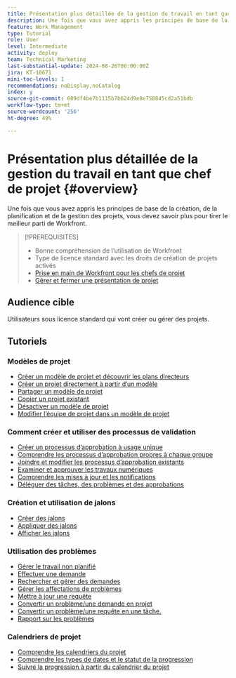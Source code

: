 ```yaml
---
title: Présentation plus détaillée de la gestion du travail en tant que chef de projet
description: Une fois que vous avez appris les principes de base de la création, de la planification et de la gestion des projets, vous devez savoir plus pour tirer le meilleur parti de Workfront.
feature: Work Management
type: Tutorial
role: User
level: Intermediate
activity: deploy
team: Technical Marketing
last-substantial-update: 2024-08-26T00:00:00Z
jira: KT-10671
mini-toc-levels: 1
recommendations: noDisplay,noCatalog
index: y
source-git-commit: 609df4be7b1115b7b624d9e8e758845cd2a51bdb
workflow-type: tm+mt
source-wordcount: '256'
ht-degree: 49%

---
```



# Présentation plus détaillée de la gestion du travail en tant que chef de projet {#overview}

Une fois que vous avez appris les principes de base de la création, de la planification et de la gestion des projets, vous devez savoir plus pour tirer le meilleur parti de Workfront.

>[!PREREQUISITES]
>
>* Bonne compréhension de l’utilisation de Workfront
>* Type de licence standard avec les droits de création de projets activés
>* [Prise en main de Workfront pour les chefs de projet ](https://experienceleague.adobe.com/?recommended=Workfront-U-1-2022.1.planners)
>* [Gérer et fermer une présentation de projet](https://experienceleague.adobe.com/?recommended=Workfront-U-1-2022.2.planners)


## Audience cible

Utilisateurs sous licence standard qui vont créer ou gérer des projets.

## Tutoriels

### Modèles de projet

* [Créer un modèle de projet et découvrir les plans directeurs](create-a-project-template.md)
* [Créer un projet directement à partir d’un modèle](create-a-project-directly-from-a-template.md)
* [Partager un modèle de projet](share-a-project-template.md)
* [Copier un projet existant](/help/manage-work/manage-projects/copy-an-existing-project.md)
* [Désactiver un modèle de projet](deactivate-a-project-template.md)
* [Modifier l’équipe de projet dans un modèle de projet](edit-the-project-team-in-a-project-template.md)


### Comment créer et utiliser des processus de validation

* [Créer un processus d’approbation à usage unique](create-a-single-use-approval-process.md)
* [Comprendre les processus d’approbation propres à chaque groupe](group-specific-approval-processes.md)
* [Joindre et modifier les processus d’approbation existants](attach-and-edit-existing-approval-processes.md)
* [Examiner et approuver les travaux numériques](review-and-approve-digital-work.md)
* [Comprendre les mises à jour et les notifications](understand-updates-and-notifications.md)
* [Déléguer des tâches, des problèmes et des approbations](delegate-approvals.md)


### Création et utilisation de jalons

* [Créer des jalons](creating-milestones.md)
* [Appliquer des jalons](apply-milestones.md)
* [Afficher les jalons](view-milestones.md)


### Utilisation des problèmes

* [Gérer le travail non planifié](handle-unplanned-work.md)
* [Effectuer une demande](make-a-request.md)
* [Rechercher et gérer des demandes](find-requests.md)
* [Gérer les affectations de problèmes](manage-issue-assignments.md)
* [Mettre à jour une requête](update-a-request.md)
* [Convertir un problème/une demande en projet](create-a-project-from-a-request.md)
* [Convertir un problème/une requête en une tâche.](convert-issues-to-other-work-items.md)
* [Rapport sur les problèmes](report-on-issues.md)


### Calendriers de projet

* [Comprendre les calendriers du projet](understand-project-timelines.md)
* [Comprendre les types de dates et le statut de la progression](understand-task-dates-and-progress-status.md)
* [Suivre la progression à partir du calendrier du projet](track-work-progress-from-the-project-timeline.md)


